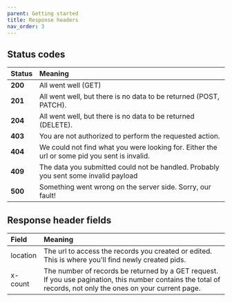 ```yaml
---
parent: Getting started
title: Response headers
nav_order: 3
---
```

## Status codes

|Status|Meaning|
|:-----|:------|
**200**   | All went well (GET)
**201**   | All went well, but there is no data to be returned (POST, PATCH).
**204**   | All went well, but there is no data to be returned (DELETE).
**403**   | You are not authorized to perform the requested action.
**404**   | We could not find what you were looking for. Either the url or some pid you sent is invalid.
**409**   | The data you submitted could not be handled. Probably you sent some invalid payload
**500**   | Something went wrong on the server side. Sorry, our fault!


## Response header fields

|Field|Meaning|
|:-----|:------|
location | The url to access the records you created or edited. This is where you'll find newly created pids.
x-count | The number of records be returned by a GET request. If you use pagination, this number contains the total of records, not only the ones on your current page.
